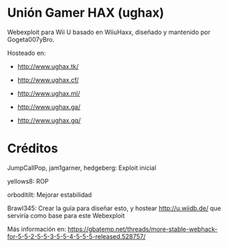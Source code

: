 # Unión Gamer HAX (ughax)

Webexploit para Wii U basado en WiiuHaxx, diseñado y mantenido por Gogeta007yBro.

Hosteado en:

- http://www.ughax.tk/

- http://www.ughax.cf/

- http://www.ughax.ml/

- http://www.ughax.ga/

- http://www.ughax.gq/


# Créditos

JumpCallPop, jam1garner, hedgeberg: Exploit inicial

yellows8: ROP

orboditilt: Mejorar estabilidad

Brawl345: Crear la guía para diseñar esto, y hostear http://u.wiidb.de/ que serviría como base para este Webexploit

Más información en: https://gbatemp.net/threads/more-stable-webhack-for-5-5-2-5-5-3-5-5-4-5-5-5-released.528757/
